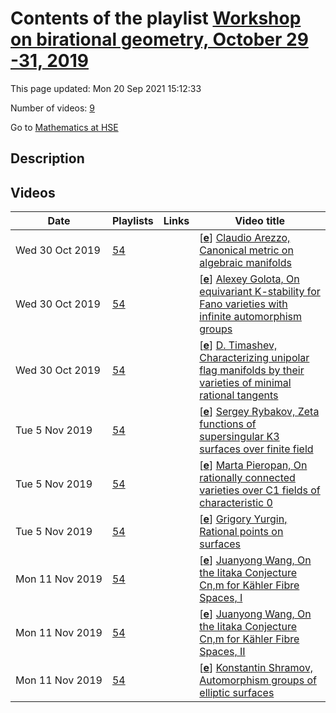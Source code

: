 # Contents of the playlist [Workshop on birational geometry, October  29 -31, 2019](https://www.youtube.com/playlist?list=PLq3E5oubNNoB_3xz2aeTZDk224n-eJ8be)

This page updated: Mon 20 Sep 2021 15:12:33

Number of videos: [9](#videos)

Go to [Mathematics at HSE](../README.md)

## Description



## Videos

|Date|Playlists|Links|Video title|
|---|---|---|---|
| Wed&nbsp;30&nbsp;Oct&nbsp;2019 | [54](../playlists/54 "Workshop on birational geometry, October  29 -31, 2019") |  | [[**e**](https://studio.youtube.com/video/msPr1PNkCpY/edit "Edit")] [Claudio Arezzo, Canonical metric on algebraic manifolds](https://www.youtube.com/watch?v=msPr1PNkCpY&list=PLq3E5oubNNoB_3xz2aeTZDk224n-eJ8be "Metrics of constant curvature have always been thought as the best Riemannian metrics wecan equip a given manifold with. In the first part of the talk I will explain few classical reasonssupporting this belief and some of the subtleties we face proving their existence. In particularreal and complex manifolds behave very differently depending on which curvature (sectional,Ricci, scalar, . . . ) one tries to make constant. In the secondpart of the talk I will focus onthe complex case, introducing some fundamental obstructions and analysing if and when fewbasic geometric operations such as Galois coverings, blow ups and resolutions of singularitiespreserve the existence of such metrics. A number of open problems will be discussed.") |
| Wed&nbsp;30&nbsp;Oct&nbsp;2019 | [54](../playlists/54 "Workshop on birational geometry, October  29 -31, 2019") |  | [[**e**](https://studio.youtube.com/video/OVvMmH5roOg/edit "Edit")] [Alexey Golota, On equivariant K-stability for Fano varieties with infinite automorphism groups](https://www.youtube.com/watch?v=OVvMmH5roOg&list=PLq3E5oubNNoB_3xz2aeTZDk224n-eJ8be "In recent years the algebro-geometric notions of K-polystability and uniform K-stability attracted a lot of attention thanks to their connection to K ̈ahler–Einstein problem and modulitheory for Fano varieties. The stronger property of uniform K-stability can be checked using the recently established valuative criteria and computing a so-called delta-invariant. However, a uniformly K-stable Fano variety nesessarily has a finite automorphism group. To treat the case of a Fano variety with an action of an infinite group G, it is desirable to generalize these notions (uniform K-stabilty, valuative criterion, delta-invariant) to G-equivariant setting. In my talk I will survey a few recent works in this direction (independently, by Ziwen Zhu, Chi Li, andmyself). Also I will consider some examples, such as spherical Fano varieties and G-varieties of complexity one") |
| Wed&nbsp;30&nbsp;Oct&nbsp;2019 | [54](../playlists/54 "Workshop on birational geometry, October  29 -31, 2019") |  | [[**e**](https://studio.youtube.com/video/gulHFOGRRv8/edit "Edit")] [D. Timashev, Characterizing unipolar flag manifolds by their varieties of minimal rational tangents](https://www.youtube.com/watch?v=gulHFOGRRv8&list=PLq3E5oubNNoB_3xz2aeTZDk224n-eJ8be "It is well known that rational curves play a key role in the geometry of projective algebraicvarieties, especially of Fano manifolds. In particular, onFano manifolds of Picard number one,which are sometimes called unipolar, one may consider rational curves of minimal degree passingthrough general points. Tangent directions of minimal rational curves through a general pointform a projective subvariety in the projectivized tangent space, called the variety of minimalrational tangents (VMRT).In 90-s J.-M. Hwang and N. Mok developed a philosophy declaringthat the geometry of aunipolar Fano manifold is governed by the geometry of its VMRTat a general point, as anembedded projective variety. In support of this thesis, they proposed a program of character-izing unipolar flag manifolds in the class of all unipolar Fano manifolds by their VMRT. Inthe following decades a number of partial results were obtained by Mok, Hwang, and theircollaborators.Recently the program was successfully completed (J.-M. Hwang, Q. Li, and the speaker).The main result states that a unipolar Fano manifoldXwhose VMRT is isomorphic to theone of a unipolar flag manifoldYis itself isomorphic toY. Interestingly, the proof of the mainresult involves a bunch of ideas and techniques from “pure” algebraic geometry, differentialgeometry, structure and representation theory of simple Lie groups and algebras, and theory ofspherical varieties") |
| Tue&nbsp;5&nbsp;Nov&nbsp;2019 | [54](../playlists/54 "Workshop on birational geometry, October  29 -31, 2019") |  | [[**e**](https://studio.youtube.com/video/CpJoZPtLJd0/edit "Edit")] [Sergey Rybakov, Zeta functions of supersingular K3 surfaces over finite field](https://www.youtube.com/watch?v=CpJoZPtLJd0&list=PLq3E5oubNNoB_3xz2aeTZDk224n-eJ8be "LetXbe a supersingularK3 surface over a finite field. The Neron–Severi group ofXover analgebraic closure of the finite field is of rank 22 and has a semisimple linear Frobenius action.The zeta function ofXis uniquely determined by the characteristic polynomial ofthis action.I will speak on a possible classification of zeta functions for supersingularK3 surfaces, and givesome examples.") |
| Tue&nbsp;5&nbsp;Nov&nbsp;2019 | [54](../playlists/54 "Workshop on birational geometry, October  29 -31, 2019") |  | [[**e**](https://studio.youtube.com/video/kvsejRKYLs0/edit "Edit")] [Marta Pieropan, On rationally connected varieties over  C1 fields of characteristic 0](https://www.youtube.com/watch?v=kvsejRKYLs0&list=PLq3E5oubNNoB_3xz2aeTZDk224n-eJ8be "In the 1950s Lang studied the properties ofC1fields, that is, fields over which every hyper-surface of degree at mostnin a projective space of dimensionnhas a rational point. Laterhe conjectured that every smooth proper rationally connected variety over aC1field has arational point. The conjecture is proven for finite fields (Esnault) and function fields of curvesover algebraically closed fields (Graber–Harris–de Jong–Starr), but it is still open for the max-imal unramified extensions ofp-adic fields.  I use birational geometry in characteristic 0 toreduce the conjecture to the problem of finding rational points on Fano varieties with terminalsingularities.") |
| Tue&nbsp;5&nbsp;Nov&nbsp;2019 | [54](../playlists/54 "Workshop on birational geometry, October  29 -31, 2019") |  | [[**e**](https://studio.youtube.com/video/drmr3yxZEqE/edit "Edit")] [Grigory Yurgin, Rational points on surfaces](https://www.youtube.com/watch?v=drmr3yxZEqE&list=PLq3E5oubNNoB_3xz2aeTZDk224n-eJ8be "The talk will be devoted to the proof of the following result.LetXbe a smooth propergeometrically rational surface over a perfect fieldk, suppose thatXhas no rational points anddegree ofXis at least 6. Also letL/kbe a field extention whose degree is not divisible by 2and 3. Then the surfaceX×Spec(L) has no rational points. The proof consists of the caseof del Pezzo surfaces and the case of conic bundles; we will pay significant attention to bothcases.") |
| Mon&nbsp;11&nbsp;Nov&nbsp;2019 | [54](../playlists/54 "Workshop on birational geometry, October  29 -31, 2019") |  | [[**e**](https://studio.youtube.com/video/ic6VwO8LSU8/edit "Edit")] [Juanyong Wang, On the Iitaka Conjecture Cn,m for Kähler Fibre Spaces, I](https://www.youtube.com/watch?v=ic6VwO8LSU8&list=PLq3E5oubNNoB_3xz2aeTZDk224n-eJ8be) |
| Mon&nbsp;11&nbsp;Nov&nbsp;2019 | [54](../playlists/54 "Workshop on birational geometry, October  29 -31, 2019") |  | [[**e**](https://studio.youtube.com/video/gfTm1FLgBqk/edit "Edit")] [Juanyong Wang, On the Iitaka Conjecture Cn,m for Kähler Fibre Spaces, II](https://www.youtube.com/watch?v=gfTm1FLgBqk&list=PLq3E5oubNNoB_3xz2aeTZDk224n-eJ8be) |
| Mon&nbsp;11&nbsp;Nov&nbsp;2019 | [54](../playlists/54 "Workshop on birational geometry, October  29 -31, 2019") |  | [[**e**](https://studio.youtube.com/video/ItR-wBwkBx0/edit "Edit")] [Konstantin Shramov, Automorphism groups of elliptic surfaces](https://www.youtube.com/watch?v=ItR-wBwkBx0&list=PLq3E5oubNNoB_3xz2aeTZDk224n-eJ8be "I will show that the image of the automorphism group of a compact complex surface of Kodaira dimension 1 in the automoprhism group of the base of the pluricanonical fibration &#013;is finite. I will also discuss possible generalizations to the higher-dimensional case") |
